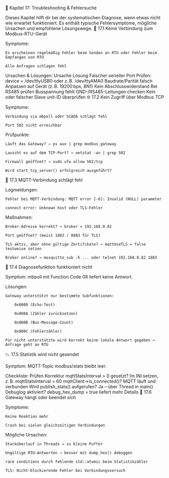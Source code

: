 🧯 Kapitel 17: Troubleshooting & Fehlersuche

Dieses Kapitel hilft dir bei der systematischen Diagnose, wenn etwas nicht wie erwartet funktioniert. Es enthält typische Fehlersymptome, mögliche Ursachen und empfohlene Lösungswege.
🔌 17.1 Keine Verbindung zum Modbus-RTU-Gerät

Symptome:

    Es erscheinen regelmäßig Fehler beim Senden an RTU oder Fehler beim Empfangen von RTU

    Alle Anfragen schlagen fehl

Ursachen & Lösungen:
Ursache	Lösung
Falscher serieller Port	Prüfen: device = /dev/ttyUSB0 oder z. B. /dev/ttyAMA0
Baudrate/Parität falsch	Anpassen auf Gerät (z. B. 19200 bps, 8N1)
Kein Abschlusswiderstand	Bei RS485 prüfen
Busspannung fehlt	GND-/RS485-Leitungen checken
Kein oder falscher Slave	unit-ID überprüfen
🌐 17.2 Kein Zugriff über Modbus TCP

Symptome:

    Verbindung via mbpoll oder SCADA schlägt fehl

    Port 502 nicht erreichbar

Prüfpunkte:

    Läuft das Gateway? → ps aux | grep modbus_gateway

    Lauscht es auf dem TCP-Port? → netstat -an | grep 502

    Firewall geöffnet? → sudo ufw allow 502/tcp

    Wird start_tcp_server() erfolgreich ausgeführt?

📡 17.3 MQTT-Verbindung schlägt fehl

Logmeldungen:

    Fehler bei MQTT-Verbindung: MQTT error [-6]: Invalid (NULL) parameter

    connect error: Unknown host oder TLS-Fehler

Maßnahmen:

    Broker-Adresse korrekt? → broker = 192.168.0.82

    Port geöffnet? (meist 1883 / 8883 für TLS)

    TLS aktiv, aber ohne gültige Zertifikate? → mqttUseTLS = false testweise setzen

    Broker online? → mosquitto_sub -h ... oder telnet 192.168.0.82 1883

🧪 17.4 Diagnosefunktion funktioniert nicht

Symptom: mbpoll mit Function Code 08 liefert keine Antwort.

Lösungen:

    Gateway unterstützt nur bestimmte Subfunktionen:

        0x0000 (Echo-Test)

        0x000A (Zähler zurücksetzen)

        0x000B (Bus-Message-Count)

        0x000C (Fehlerzähler)

    Für nicht unterstützte wird korrekt keine lokale Antwort gegeben → Anfrage geht an RTU

📉 17.5 Statistik wird nicht gesendet

Symptom: MQTT-Topic modbus/stats bleibt leer.

Checkliste:
Prüfen	Korrektur
mqttStatsInterval > 0 gesetzt?	Im INI setzen, z. B. mqttStatsInterval = 60
mqttClient->is_connected()?	MQTT läuft und verbunden
Wird publish_stats() aufgerufen?	Ja – über Thread in main()
Debuglog aktiviert?	debug_hex_dump = true liefert mehr Details
🔁 17.6 Gateway hängt oder beendet sich

Symptome:

    Keine Reaktion mehr

    Crash bei vielen gleichzeitigen Verbindungen

Mögliche Ursachen:

    Stacküberlauf in Threads → zu kleine Puffer

    Ungültige RTU-Antworten → besser mit dump_hex() debuggen

    race conditions durch fehlende std::atomic beim Statistikzähler

    TLS: Nicht-blockierende Fehler bei Verbindungsversuch

